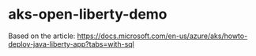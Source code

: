 # aks-open-liberty-demo
Based on the article: https://docs.microsoft.com/en-us/azure/aks/howto-deploy-java-liberty-app?tabs=with-sql

